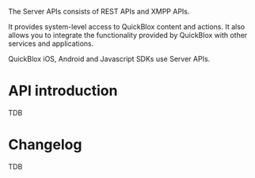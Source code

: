 The Server APIs consists of REST APIs and XMPP APIs. 

It provides system-level access to QuickBlox content and actions. It also allows you to integrate the functionality provided by QuickBlox with other services and applications. 

QuickBlox iOS, Android and Javascript SDKs use Server APIs.

# API introduction
TDB

# Changelog
TDB
